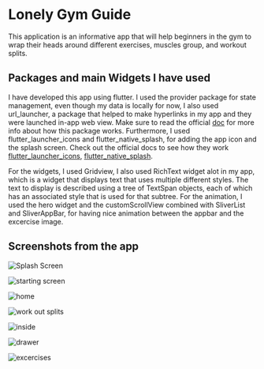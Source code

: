 # Lonely Gym Guide

This application is an informative app that will help beginners in the gym to wrap their heads around different exercises, muscles group, and workout splits.

## Packages and main Widgets I have used

I have developed this app using flutter. I used the provider package for state management, even though my data is locally for now, I also used url_launcher, a package that helped to make hyperlinks in my app and they were launched in-app web view. Make sure to read the official [doc](https://pub.dev/packages/url_launcher) for more info about how this package works. Furthermore, I used flutter_launcher_icons and flutter_native_splash, for adding the app icon and the splash screen. Check out the official docs to see how they work [flutter_launcher_icons](https://pub.dev/packages/flutter_launcher_icons), [flutter_native_splash](https://pub.dev/packages/flutter_native_splash). 

For the widgets, I used Gridview, I also used RichText widget alot in my app, which is a widget that displays text that uses multiple different styles. The text to display is described using a tree of TextSpan objects, each of which has an associated style that is used for that subtree. For the animation, I used the hero widget and the customScrollView combined with SliverList and SliverAppBar, for having nice animation between the appbar and the excercise image. 

## Screenshots from the app

![Splash Screen](https://user-images.githubusercontent.com/70327788/223270853-e7a842e9-3464-4717-8181-aa6c9957bd44.JPG) 

![starting screen](https://user-images.githubusercontent.com/70327788/223273762-b92dcc7b-f0a2-40ab-b6a4-0b63e438fb07.JPG)

![home](https://user-images.githubusercontent.com/70327788/223275725-c6e95925-f4e8-4cb7-8c45-dc559bfefc18.JPG)

![work out splits](https://user-images.githubusercontent.com/70327788/223276164-d379be6a-f228-4a56-9aa3-5b80d06c68e8.JPG)

![inside](https://user-images.githubusercontent.com/70327788/223276779-137f901e-01c4-4658-b86f-e2e2e9c7713b.JPG)

![drawer](https://user-images.githubusercontent.com/70327788/223277482-601fb457-6838-4a8c-97bd-13c4252757e1.JPG)

![excercises](https://user-images.githubusercontent.com/70327788/223278161-0db2309c-18c2-42d4-b02c-b71b3b824d7d.JPG)







